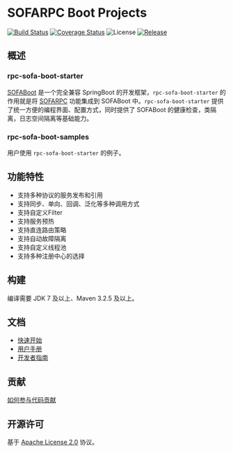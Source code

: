 # SOFARPC Boot Projects

[![Build Status](https://travis-ci.org/alipay/sofa-rpc-boot-projects.svg?branch=master)](https://travis-ci.org/alipay/sofa-rpc-boot-projects)
[![Coverage Status](https://codecov.io/gh/alipay/sofa-rpc-boot-projects/branch/master/graph/badge.svg)](https://codecov.io/gh/alipay/sofa-rpc-boot-projects)
![License](https://img.shields.io/badge/license-Apache--2.0-green.svg)
[![Release](https://img.shields.io/github/release/alipay/sofa-rpc-boot-projects.svg)](https://github.com/sofastack/sofa-rpc-boot-projects/releases)

## 概述

### rpc-sofa-boot-starter
[SOFABoot](https://github.com/sofastack/sofa-boot) 是一个完全兼容 SpringBoot 的开发框架，`rpc-sofa-boot-starter` 的作用就是将 [SOFARPC](https://github.com/sofastack/sofa-rpc) 功能集成到 SOFABoot 中。`rpc-sofa-boot-starter` 提供了统一方便的编程界面、配置方式，同时提供了 SOFABoot 的健康检查，类隔离，日志空间隔离等基础能力。


### rpc-sofa-boot-samples
用户使用 `rpc-sofa-boot-starter` 的例子。

## 功能特性
* 支持多种协议的服务发布和引用
* 支持同步、单向、回调、泛化等多种调用方式
* 支持自定义Filter
* 支持服务预热
* 支持直连路由策略
* 支持自动故障隔离
* 支持自定义线程池
* 支持多种注册中心的选择

## 构建
编译需要 JDK 7 及以上、Maven 3.2.5 及以上。

## 文档
* [快速开始](http://www.sofastack.tech/sofa-rpc/docs/Getting-Started-With-SOFA-Boot)
* [用户手册](http://www.sofastack.tech/sofa-rpc/docs/Programming)
* [开发者指南](http://www.sofastack.tech/sofa-rpc/docs/How-To-Build)

## 贡献
[如何参与代码贡献](http://www.sofastack.tech/sofa-rpc/docs/Contributing)

## 开源许可
基于 [Apache License 2.0](https://github.com/sofastack/sofa-rpc-boot-projects/blob/master/LICENSE) 协议。

